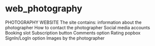 # web_photography
PHOTOGRAPHY WEBSITE
The site contains:
  information about the photographer
  How to contact the photographer
  Social media accounts
  Booking slot
  Subscription button
  Comments option
  Rating popbox
  SignIn/LogIn option
  Images by the photographer
  
